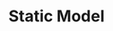 ---
title: "Static Model"

categories: ['']

tags: ['Static', 'Model']

arabic: ['النموذج الثابت']

publishers: ['معجم مصطلحات التعلم الآلي والتعلم العميق وعلم البيانات']

types: "word"

slug: ""
---